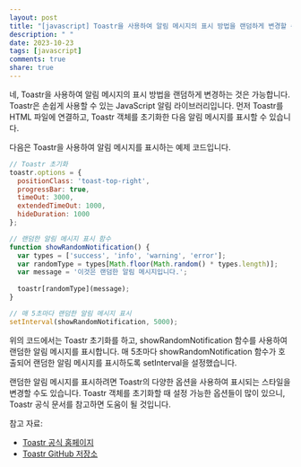 ```yaml
---
layout: post
title: "[javascript] Toastr을 사용하여 알림 메시지의 표시 방법을 랜덤하게 변경할 수 있을까요?"
description: " "
date: 2023-10-23
tags: [javascript]
comments: true
share: true
---
```


네, Toastr을 사용하여 알림 메시지의 표시 방법을 랜덤하게 변경하는 것은 가능합니다. Toastr은 손쉽게 사용할 수 있는 JavaScript 알림 라이브러리입니다. 먼저 Toastr를 HTML 파일에 연결하고, Toastr 객체를 초기화한 다음 알림 메시지를 표시할 수 있습니다.

다음은 Toastr을 사용하여 알림 메시지를 표시하는 예제 코드입니다.

```javascript
// Toastr 초기화
toastr.options = {
  positionClass: 'toast-top-right',
  progressBar: true,
  timeOut: 3000,
  extendedTimeOut: 1000,
  hideDuration: 1000
};

// 랜덤한 알림 메시지 표시 함수
function showRandomNotification() {
  var types = ['success', 'info', 'warning', 'error'];
  var randomType = types[Math.floor(Math.random() * types.length)];
  var message = '이것은 랜덤한 알림 메시지입니다.';
  
  toastr[randomType](message);
}

// 매 5초마다 랜덤한 알림 메시지 표시
setInterval(showRandomNotification, 5000);
```

위의 코드에서는 Toastr 초기화를 하고, showRandomNotification 함수를 사용하여 랜덤한 알림 메시지를 표시합니다. 매 5초마다 showRandomNotification 함수가 호출되어 랜덤한 알림 메시지를 표시하도록 setInterval을 설정했습니다.

랜덤한 알림 메시지를 표시하려면 Toastr의 다양한 옵션을 사용하여 표시되는 스타일을 변경할 수도 있습니다. Toastr 객체를 초기화할 때 설정 가능한 옵션들이 많이 있으니, Toastr 공식 문서를 참고하면 도움이 될 것입니다.

참고 자료:
- [Toastr 공식 홈페이지](https://codeseven.github.io/toastr/)
- [Toastr GitHub 저장소](https://github.com/CodeSeven/toastr)